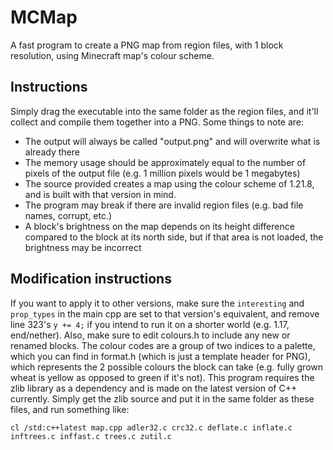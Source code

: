 # MCMap
A fast program to create a PNG map from region files, with 1 block resolution, using Minecraft map's colour scheme.

## Instructions
Simply drag the executable into the same folder as the region files, and it'll collect and compile them together into a PNG. Some things to note are:
- The output will always be called "output.png" and will overwrite what is already there
- The memory usage should be approximately equal to the number of pixels of the output file (e.g. 1 million pixels would be 1 megabytes)
- The source provided creates a map using the colour scheme of 1.21.8, and is built with that version in mind.
- The program may break if there are invalid region files (e.g. bad file names, corrupt, etc.)
- A block's brightness on the map depends on its height difference compared to the block at its north side, but if that area is not loaded, the brightness may be incorrect

## Modification instructions
If you want to apply it to other versions, make sure the `interesting` and `prop_types` in the main cpp are set to that version's equivalent, and remove line 323's `y += 4;` if you intend to run it on a shorter world (e.g. 1.17, end/nether). Also, make sure to edit colours.h to include any new or renamed blocks. The colour codes are a group of two indices to a palette, which you can find in format.h (which is just a template header for PNG), which represents the 2 possible colours the block can take (e.g. fully grown wheat is yellow as opposed to green if it's not). This program requires the zlib library as a dependency and is made on the latest version of C++ currently. Simply get the zlib source and put it in the same folder as these files, and run something like:

`cl /std:c++latest map.cpp adler32.c crc32.c deflate.c inflate.c inftrees.c inffast.c trees.c zutil.c`
